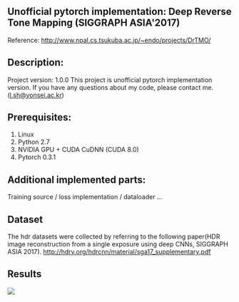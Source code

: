 ## Unofficial pytorch implementation: Deep Reverse Tone Mapping (SIGGRAPH ASIA'2017)

Reference: http://www.npal.cs.tsukuba.ac.jp/~endo/projects/DrTMO/

## Description:
Project version: 1.0.0
This project is unofficial pytorch implementation version. If you have any questions about my code, please contact me.(l.sh@yonsei.ac.kr)

## Prerequisites:
1. Linux
2. Python 2.7
3. NVIDIA GPU + CUDA CuDNN (CUDA 8.0)
4. Pytorch 0.3.1


## Additional implemented parts:

Training source / loss implementation / dataloader ... 

## Dataset
The hdr datasets were collected by referring to the following paper(HDR image reconstruction from a single exposure using deep CNNs, SIGGRAPH ASIA 2017).
http://hdrv.org/hdrcnn/material/sga17_supplementary.pdf

## Results
<img src = "https://github.com/shleecs/DrTMO_unofficial_pytorch/blob/master/result.png">
